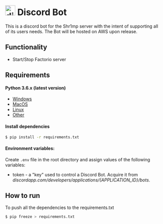 # <img src="https://cdn.iconscout.com/icon/free/png-512/discord-3-569463.png" alt="discord icon" width="32"/> Discord Bot
This is a discord bot for the Shr1mp server with the intent of supporting all of its users needs. The Bot will be hosted on AWS upon release.

## Functionality
- Start/Stop Factorio server

## Requirements
#### Python 3.6.x (latest version)
- [Windows](https://www.python.org/downloads/windows/)
- [MacOS](https://www.python.org/downloads/mac-osx/)
- [Linux](https://www.python.org/downloads/source/)
- [Other](https://www.python.org/download/other/)

#### Install dependencies
```bash
$ pip install -r requirements.txt
```

#### Environment variables:
Create `.env` file in the root directory and assign values of the following variables:
- token - a "key" used to control a Discord Bot. Acquire it from *discordapp.com/developers/applications/{APPLICATION_ID}/bots*.

## How to run
<!-- todo: Write tutorial how to run it but also how to deploy changes -->
To push all the dependencies to the requirements.txt
```bash
$ pip freeze > requirements.txt
```